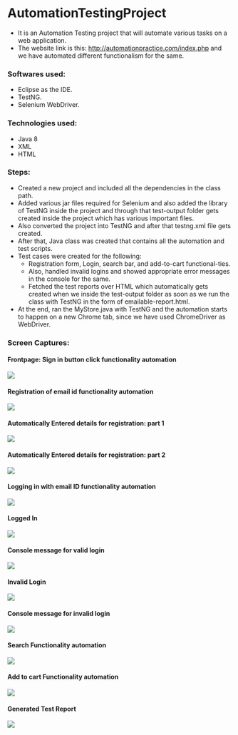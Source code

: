 # AutomationTestingProject
* It is an Automation Testing project that will automate various tasks on a web application.
* The website link is this: http://automationpractice.com/index.php and we have automated different functionalism for the same.

### Softwares used:
* Eclipse as the IDE.
* TestNG.
* Selenium WebDriver.

### Technologies used:
* Java 8
* XML
* HTML

### Steps:
* Created a new project and included all the dependencies in the class path.
* Added various jar files required for Selenium and also added the library of TestNG inside the project and through that test-output folder gets created inside the project which has various important files.
* Also converted the project into TestNG and after that testng.xml file gets created.
* After that, Java class was created that contains all the automation and test scripts.
* Test cases were created for the following:
    * Registration form, Login, search bar, and add-to-cart functional-ties.
    * Also, handled invalid logins and showed appropriate error messages in the console for the same.
    * Fetched the test reports over HTML which automatically gets created when we inside the test-output folder as soon as we run the class with TestNG in the form of emailable-report.html.
* At the end, ran the MyStore.java with TestNG and the automation starts to happen on a new Chrome tab, since we have used ChromeDriver as WebDriver.

### Screen Captures:

#### Frontpage: Sign in button click functionality automation
<kbd>![](images/1-min.png)</kbd>

#### Registration of email id functionality automation
<kbd>![](images/2-min.png)</kbd>

#### Automatically Entered details for registration: part 1
<kbd>![](images/3-min.png)</kbd>

#### Automatically Entered details for registration: part 2
<kbd>![](images/4-min.png)</kbd>

#### Logging in with email ID functionality automation
<kbd>![](images/5-min.png)</kbd>

#### Logged In
<kbd>![](images/6-min.png)</kbd>

#### Console message for valid login
<kbd>![](images/7-min.png)</kbd>

#### Invalid Login
<kbd>![](images/8-min.png)</kbd>

#### Console message for invalid login
<kbd>![](images/9-min.png)</kbd>

#### Search Functionality automation
<kbd>![](images/10-min.png)</kbd>

#### Add to cart Functionality automation
<kbd>![](images/11-min.png)</kbd>

#### Generated Test Report
<kbd>![](images/12-min.png)</kbd>


